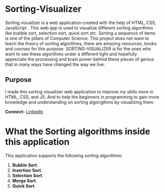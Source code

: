 # Sorting-Visualizer

Sorting visualizer is a web application created with the help of HTML, CSS, JavaScript
. This web app is used to visualize different sorting algorithms like bubble sort, selection sort, quick sort etc. Sorting a sequence of items is one of the pillars of Computer Science. This project does not want to teach the theory of sorting algorithms, there are amazing resources, books and courses for this purpose. SORTING-VISUALIZER is for the ones who want to see these algorithms under a different light and hopefully appreciate the processing and brain power behind these pieces of genius that in many ways have changed the way we live.

## Purpose
I made this sorting visualizer web application to improve my skills more in
HTML, CSS, and JS. And to help the beginners in programming to gain more knowledge and understanding on sorting algorigthms by visualizing them.

**Connect-** [LinkedIn](https://github.com/dharshakch97/sort-visualizer)

# What the Sorting algorithms inside this application

This application supports the following sorting algorithms:

1. **Bubble Sort**.
2. **Insertion Sort**.
3. **Selection Sort**.
4. **Merge Sort**.
5. **Quick Sort**.
